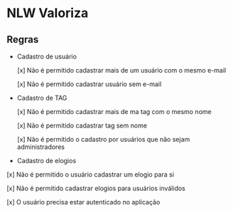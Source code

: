 # NLW Valoriza

## Regras

- Cadastro de usuário
  
  [x] Não é permitido cadastrar mais de um usuário com o mesmo e-mail
  
  [x] Não é permitido cadastrar usuário sem e-mail
  
- Cadastro de TAG

  [x] Não é permitido cadastrar mais de ma tag com o mesmo nome

  [x] Não é permitido cadastrar tag sem nome

  [x] Não é permitido o cadastro por usuários que não sejam administradores

- Cadastro de elogios
 
 [x] Não é permitido o usuário cadastrar um elogio para si

 [x] Não é permitido cadastrar elogios para usuários inválidos

 [x] O usuário precisa estar autenticado no aplicação
